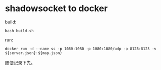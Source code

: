 # shadowsocket to docker

build:
```
bash build.sh
```

run:
```
docker run -d --name ss -p 1080:1080 -p 1080:1080/udp -p 8123:8123 -v ${server.json}:${map.json}
```

随便记录下先。